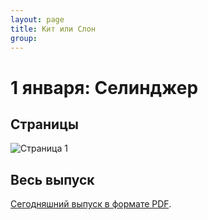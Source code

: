```yaml
---
layout: page
title: Кит или Слон
group: 
---
```


# 1 января: Селинджер

## Страницы

![Страница 1](https://www.dropbox.com/scl/fi/w6jise6cqe4qek60dn8nx/2025-01-01-page001.jpg?rlkey=3n0dewtvseixmmjf2dt2av89u&raw=1)

## Весь выпуск

[Сегодняшний выпуск в формате PDF](https://www.dropbox.com/scl/fi/h0lex1yscemkwf7e8bx2m/2025-01-01.pdf?rlkey=5s446hktbdbg0tqu1emj75ev2&raw=1). 



